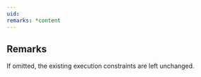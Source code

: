 ```yaml
---
uid: 
remarks: *content
---
```

## Remarks  
 If omitted, the existing execution constraints are left unchanged.